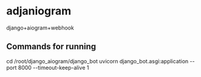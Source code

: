 # adjaniogram
django+aiogram+webhook

## Commands for running
cd /root/django_aiogram/django_bot 
uvicorn django_bot.asgi:application --port 8000 --timeout-keep-alive 1
